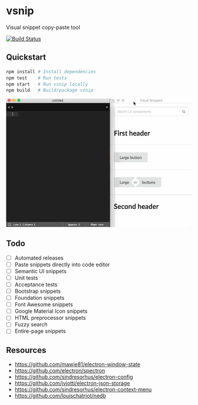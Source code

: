 # vsnip

Visual snippet copy-paste tool

[![Build Status](https://travis-ci.org/dikarel/vsnip.js.svg?branch=master)](https://travis-ci.org/dikarel/vsnip.js)

## Quickstart

```bash
npm install # Install dependencies
npm test    # Run tests
npm start   # Run vsnip locally
npm build   # Build/package vsnip
```

![Demo](demo.gif)

## Todo

- [ ] Automated releases
- [ ] Paste snippets directly into code editor
- [ ] Semantic UI snippets
- [ ] Unit tests
- [ ] Acceptance tests
- [ ] Bootstrap snippets
- [ ] Foundation snippets
- [ ] Font Awesome snippets
- [ ] Google Material Icon snippets
- [ ] HTML preprocessor snippets
- [ ] Fuzzy search
- [ ] Entire-page snippets

## Resources

- https://github.com/mawie81/electron-window-state
- https://github.com/electron/spectron
- https://github.com/sindresorhus/electron-config
- https://github.com/jviotti/electron-json-storage
- https://github.com/sindresorhus/electron-context-menu
- https://github.com/louischatriot/nedb